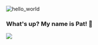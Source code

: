![hello_world](https://raw.githubusercontent.com/patrickdtilley/patrickdtilley/master/resources/code.png)

### What's up? My name is Pat! 👋

![](https://komarev.com/ghpvc/?username=patrickdtilley)  
